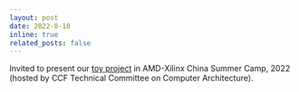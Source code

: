 ```yaml
---
layout: post
date: 2022-8-10
inline: true
related_posts: false
---
```


Invited to present our [toy project](https://github.com/Matsubarai/filter2d_accel_pynq) in AMD-Xilinx China Summer Camp, 2022 (hosted by CCF Technical Committee on Computer Architecture).
